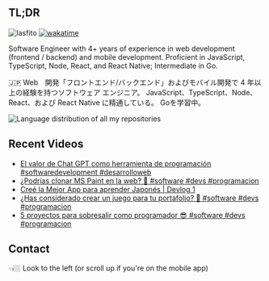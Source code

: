 
## TL;DR 　

<img src="https://komarev.com/ghpvc/?username=lasfito&label=Profile%20views&color=0e75b6&style=flat" alt="lasfito" />  [![wakatime](https://wakatime.com/badge/user/5f64052e-88c6-4b16-a87a-e9f52142e69a.svg)](https://wakatime.com/@5f64052e-88c6-4b16-a87a-e9f52142e69a)

Software Engineer with 4+ years of experience in web development (frontend / backend) and mobile development. Proficient in JavaScript, TypeScript, Node, React, and React Native; Intermediate in Go. 

🇯🇵 Web　開発「フロントエンド/バックエンド」およびモバイル開発で 4 年以上の経験を持つソフトウェア エンジニア。 JavaScript、TypeScript、Node、React、および React Native に精通している。 Goを学習中。

<img align="center" src="https://github-readme-stats-6vqzxcuwk-lasfito.vercel.app/api/top-langs?username=lasfito&show_icons=true&locale=es&layout=compact&langs_count=6&theme=nord&custom_title=All+of+my+Repositories" alt="Language distribution of all my repositories" /> 

## Recent Videos
<!-- BLOG-POST-LIST:START -->
- [El valor de Chat GPT como herramienta de programación #softwaredevelopment  #desarrolloweb](https://www.youtube.com/watch?v=Xi9LXeybi7c)
- [¿Podrías clonar MS Paint en la web? 🤔 #software  #devs  #programacion](https://www.youtube.com/watch?v=g7jTBkM04Jg)
- [Creé la Mejor App para aprender Japonés | Devlog 1](https://www.youtube.com/watch?v=dwfFRfomaH0)
- [¿Has considerado crear un juego para tu portafolio? 🤔 #software #devs #programacion](https://www.youtube.com/watch?v=PxwwwP-sk_s)
- [5 proyectos para sobresalir como programador 😎 #software #devs #programacion](https://www.youtube.com/watch?v=4td35gNJumU)
<!-- BLOG-POST-LIST:END -->

## Contact

👈🏼 Look to the left (or scroll up if you're on the mobile app)









  
